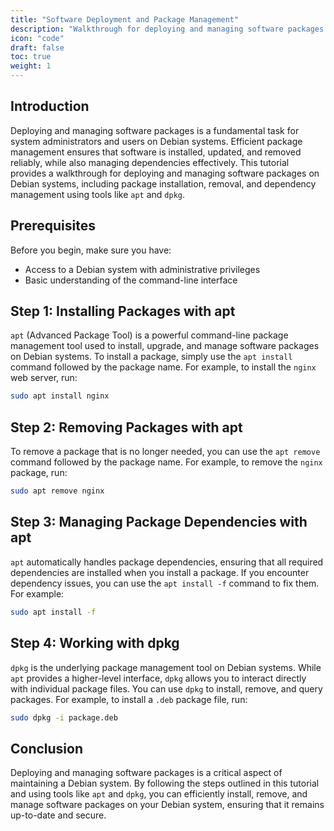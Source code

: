 ```yaml
---
title: "Software Deployment and Package Management"
description: "Walkthrough for deploying and managing software packages on Debian systems, including package installation, removal, and dependency management using tools like apt and dpkg."
icon: "code"
draft: false
toc: true
weight: 1
---
```


## Introduction

Deploying and managing software packages is a fundamental task for system administrators and users on Debian systems. Efficient package management ensures that software is installed, updated, and removed reliably, while also managing dependencies effectively. This tutorial provides a walkthrough for deploying and managing software packages on Debian systems, including package installation, removal, and dependency management using tools like `apt` and `dpkg`.

## Prerequisites

Before you begin, make sure you have:

- Access to a Debian system with administrative privileges
- Basic understanding of the command-line interface

## Step 1: Installing Packages with apt

`apt` (Advanced Package Tool) is a powerful command-line package management tool used to install, upgrade, and manage software packages on Debian systems. To install a package, simply use the `apt install` command followed by the package name. For example, to install the `nginx` web server, run:

```bash
sudo apt install nginx
```

## Step 2: Removing Packages with apt

To remove a package that is no longer needed, you can use the `apt remove` command followed by the package name. For example, to remove the `nginx` package, run:

```bash
sudo apt remove nginx
```

## Step 3: Managing Package Dependencies with apt

`apt` automatically handles package dependencies, ensuring that all required dependencies are installed when you install a package. If you encounter dependency issues, you can use the `apt install -f` command to fix them. For example:

```bash
sudo apt install -f
```

## Step 4: Working with dpkg

`dpkg` is the underlying package management tool on Debian systems. While `apt` provides a higher-level interface, `dpkg` allows you to interact directly with individual package files. You can use `dpkg` to install, remove, and query packages. For example, to install a `.deb` package file, run:

```bash
sudo dpkg -i package.deb
```

## Conclusion

Deploying and managing software packages is a critical aspect of maintaining a Debian system. By following the steps outlined in this tutorial and using tools like `apt` and `dpkg`, you can efficiently install, remove, and manage software packages on your Debian system, ensuring that it remains up-to-date and secure.

